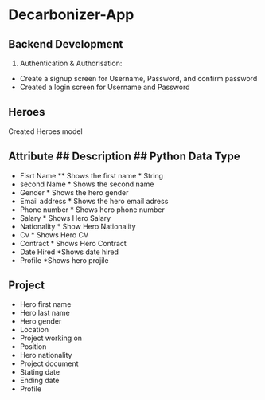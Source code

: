 # Decarbonizer-App
## Backend Development

1. Authentication & Authorisation:

* Create a signup screen for Username, Password, and confirm password
* Created a login screen for Username and Password
## Heroes
Created Heroes model
## Attribute              ## Description           ## Python Data Type

* Fisrt Name              ** Shows the first name    * String           
* second Name             * Shows the second name
* Gender                  * Shows the hero gender  
* Email address           * Shows the hero email adress
* Phone number            * Shows hero phone number
* Salary                  * Shows Hero Salary
* Nationality             * Show Hero Nationality
* Cv                      * Shows Hero CV
* Contract                * Shows Hero Contract
* Date Hired              *Shows date hired
* Profile                 *Shows hero projile

## Project
* Hero first name
* Hero last name
* Hero gender
* Location
* Project working on
* Position
* Hero nationality
* Project document
* Stating date
* Ending date
* Profile




















